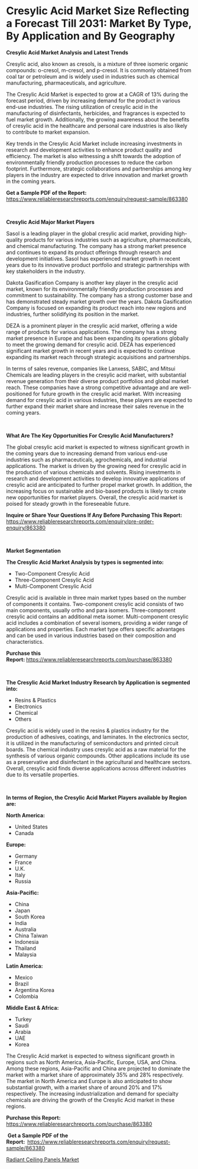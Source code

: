 <p><h1>Cresylic Acid Market Size Reflecting a Forecast Till 2031: Market By Type, By Application and By Geography</h1></p><p><strong>Cresylic Acid Market Analysis and Latest Trends</strong></p>
<p><p>Cresylic acid, also known as cresols, is a mixture of three isomeric organic compounds: o-cresol, m-cresol, and p-cresol. It is commonly obtained from coal tar or petroleum and is widely used in industries such as chemical manufacturing, pharmaceuticals, and agriculture.</p><p>The Cresylic Acid Market is expected to grow at a CAGR of 13% during the forecast period, driven by increasing demand for the product in various end-use industries. The rising utilization of cresylic acid in the manufacturing of disinfectants, herbicides, and fragrances is expected to fuel market growth. Additionally, the growing awareness about the benefits of cresylic acid in the healthcare and personal care industries is also likely to contribute to market expansion.</p><p>Key trends in the Cresylic Acid Market include increasing investments in research and development activities to enhance product quality and efficiency. The market is also witnessing a shift towards the adoption of environmentally friendly production processes to reduce the carbon footprint. Furthermore, strategic collaborations and partnerships among key players in the industry are expected to drive innovation and market growth in the coming years.</p></p>
<p><strong>Get a Sample PDF of the Report:&nbsp;</strong> <a href="https://www.reliableresearchreports.com/enquiry/request-sample/863380">https://www.reliableresearchreports.com/enquiry/request-sample/863380</a></p>
<p>&nbsp;</p>
<p><strong>Cresylic Acid Major Market Players</strong></p>
<p><p>Sasol is a leading player in the global cresylic acid market, providing high-quality products for various industries such as agriculture, pharmaceuticals, and chemical manufacturing. The company has a strong market presence and continues to expand its product offerings through research and development initiatives. Sasol has experienced market growth in recent years due to its innovative product portfolio and strategic partnerships with key stakeholders in the industry.</p><p>Dakota Gasification Company is another key player in the cresylic acid market, known for its environmentally friendly production processes and commitment to sustainability. The company has a strong customer base and has demonstrated steady market growth over the years. Dakota Gasification Company is focused on expanding its product reach into new regions and industries, further solidifying its position in the market.</p><p>DEZA is a prominent player in the cresylic acid market, offering a wide range of products for various applications. The company has a strong market presence in Europe and has been expanding its operations globally to meet the growing demand for cresylic acid. DEZA has experienced significant market growth in recent years and is expected to continue expanding its market reach through strategic acquisitions and partnerships.</p><p>In terms of sales revenue, companies like Lanxess, SABIC, and Mitsui Chemicals are leading players in the cresylic acid market, with substantial revenue generation from their diverse product portfolios and global market reach. These companies have a strong competitive advantage and are well-positioned for future growth in the cresylic acid market. With increasing demand for cresylic acid in various industries, these players are expected to further expand their market share and increase their sales revenue in the coming years.</p></p>
<p>&nbsp;</p>
<p><strong>What Are The Key Opportunities For Cresylic Acid Manufacturers?</strong></p>
<p><p>The global cresylic acid market is expected to witness significant growth in the coming years due to increasing demand from various end-use industries such as pharmaceuticals, agrochemicals, and industrial applications. The market is driven by the growing need for cresylic acid in the production of various chemicals and solvents. Rising investments in research and development activities to develop innovative applications of cresylic acid are anticipated to further propel market growth. In addition, the increasing focus on sustainable and bio-based products is likely to create new opportunities for market players. Overall, the cresylic acid market is poised for steady growth in the foreseeable future.</p></p>
<p><strong>Inquire or Share Your Questions If Any Before Purchasing This Report:</strong> <a href="https://www.reliableresearchreports.com/enquiry/pre-order-enquiry/863380">https://www.reliableresearchreports.com/enquiry/pre-order-enquiry/863380</a></p>
<p>&nbsp;</p>
<p><strong>Market Segmentation</strong></p>
<p><strong>The Cresylic Acid Market Analysis by types is segmented into:</strong></p>
<p><ul><li>Two-Component Cresylic Acid</li><li>Three-Component Cresylic Acid</li><li>Multi-Component Cresylic Acid</li></ul></p>
<p><p>Cresylic acid is available in three main market types based on the number of components it contains. Two-component cresylic acid consists of two main components, usually ortho and para isomers. Three-component cresylic acid contains an additional meta isomer. Multi-component cresylic acid includes a combination of several isomers, providing a wider range of applications and properties. Each market type offers specific advantages and can be used in various industries based on their composition and characteristics.</p></p>
<p><strong>Purchase this Report:&nbsp;</strong><a href="https://www.reliableresearchreports.com/purchase/863380">https://www.reliableresearchreports.com/purchase/863380</a></p>
<p>&nbsp;</p>
<p><strong>The Cresylic Acid Market Industry Research by Application is segmented into:</strong></p>
<p><ul><li>Resins & Plastics</li><li>Electronics</li><li>Chemical</li><li>Others</li></ul></p>
<p><p>Cresylic acid is widely used in the resins & plastics industry for the production of adhesives, coatings, and laminates. In the electronics sector, it is utilized in the manufacturing of semiconductors and printed circuit boards. The chemical industry uses cresylic acid as a raw material for the synthesis of various organic compounds. Other applications include its use as a preservative and disinfectant in the agricultural and healthcare sectors. Overall, cresylic acid finds diverse applications across different industries due to its versatile properties.</p></p>
<p>&nbsp;</p>
<p><strong>In terms of Region, the Cresylic Acid Market Players available by Region are:</strong></p>
<p>
    <p> <strong> North America: </strong>
        <ul>
            <li>United States</li>
            <li>Canada</li>
        </ul>
        </p> 
    <p> <strong> Europe: </strong>
        <ul>
            <li>Germany</li>
            <li>France</li>
            <li>U.K.</li>
            <li>Italy</li>
            <li>Russia</li>
        </ul>
        </p> 
    <p> <strong> Asia-Pacific: </strong>
        <ul>
            <li>China</li>
            <li>Japan</li>
            <li>South Korea</li>
            <li>India</li>
            <li>Australia</li>
            <li>China Taiwan</li>
            <li>Indonesia</li>
            <li>Thailand</li>
            <li>Malaysia</li>
        </ul>
        </p> 
    <p> <strong> Latin America: </strong>
        <ul>
            <li>Mexico</li>
            <li>Brazil</li>
            <li>Argentina Korea</li>
            <li>Colombia</li>
        </ul>
        </p> 
    <p> <strong> Middle East & Africa: </strong>
        <ul>
            <li>Turkey</li>
            <li>Saudi</li>
            <li>Arabia</li>
            <li>UAE</li>
            <li>Korea</li>
        </ul>
    </p>
    </p>
<p><p>The Cresylic Acid market is expected to witness significant growth in regions such as North America, Asia-Pacific, Europe, USA, and China. Among these regions, Asia-Pacific and China are projected to dominate the market with a market share of approximately 35% and 28% respectively. The market in North America and Europe is also anticipated to show substantial growth, with a market share of around 20% and 17% respectively. The increasing industrialization and demand for specialty chemicals are driving the growth of the Cresylic Acid market in these regions.</p></p>
<p><strong>Purchase this Report: </strong><a href="https://www.reliableresearchreports.com/purchase/863380">https://www.reliableresearchreports.com/purchase/863380</a></p>
<p>&nbsp;<strong>Get a Sample PDF of the Report:&nbsp;&nbsp;</strong><a href="https://www.reliableresearchreports.com/enquiry/request-sample/863380">https://www.reliableresearchreports.com/enquiry/request-sample/863380</a></p>
<p><strong></strong></p>
<p><p><a href="https://github.com/angelajermaine/Market-Research-Report-List-2/blob/main/radiant-ceiling-panels-market.md">Radiant Ceiling Panels Market</a></p></p>
